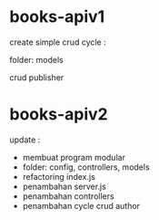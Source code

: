 # books-apiv1

create simple crud cycle :

folder: models

crud publisher

# books-apiv2

update :
- membuat program modular
- folder: config, controllers, models
- refactoring index.js
- penambahan server.js
- penambahan controllers
- penambahan cycle crud author
